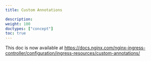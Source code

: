 ```yaml
---
title: Custom Annotations

description: 
weight: 100
doctypes: ["concept"]
toc: true
---
```



This doc is now available at https://docs.nginx.com/nginx-ingress-controller/configuration/ingress-resources/custom-annotations/